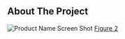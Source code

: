 <!-- ABOUT THE PROJECT -->
## About The Project

<a name="tabs">![Product Name Screen Shot](https://drive.google.com/drive/u/6/folders/1Necwimb2ryxFn2J6zJ5RGCYRfNPgrNa7)</a>
<a href="#tabs">Figure 2</a>

